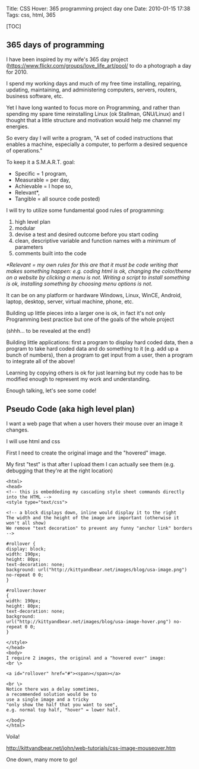 Title: CSS Hover: 365 programming project day one
Date: 2010-01-15 17:38
Tags: css, html, 365

[TOC]

## 365 days of programming

I have been inspired by my wife's 365 day project
(<https://www.flickr.com/groups/love_life_art/pool/> to do a photograph a day for 2010.

I spend my working days and much of my free time installing, repairing, updating, maintaining, and administering computers, servers, routers, business software, etc.

Yet I have long wanted to focus more on Programming, and rather than spending my spare time reinstalling Linux (ok Stallman, GNU/Linux) and I thought that a little structure and motivation would help me channel my energies.

So every day I will write a program, "A set of coded instructions that enables a machine, especially a computer, to perform a desired sequence of operations."

To keep it a S.M.A.R.T. goal:

- Specific = 1 program,
- Measurable = per day,
- Achievable = I hope so,
- Relevant\*,
- Tangible = all source code posted)

I will try to utilize some fundamental good rules of programming:

1. high level plan
2. modular
3. devise a test and desired outcome before you start coding
4. clean, descriptive variable and function names with a minimum of parameters
5. comments built into the code

*\*Relevant = my own rules for this are that it must be code writing that
makes something happen: e.g. coding html is ok, changing the color/theme
on a website by clicking a menu is not. Writing a script to install
something is ok, installing something by choosing menu options is not.*

It can be on any platform or hardware Windows, Linux, WinCE, Android, laptop, desktop, server, virtual machine, phone, etc.

Building up little pieces into a larger one is ok, in fact it's not only Programming best practice but one of the goals of the whole project 

(shhh... to be revealed at the end!)

Building little applications: first a program to display hard coded data, then a program to take hard coded data and do something to it (e.g. add up a bunch of numbers), then a program to get input from a user, then a program to integrate all of the above!

Learning by copying others is ok for just learning but my code has to be modified enough to represent my work and understanding.

Enough talking, let's see some code!



## Pseudo Code (aka high level plan)

I want a web page that when a user hovers their mouse over an image it changes.

I will use html and css

First I need to create the original image and the "hovered" image.

My first "test" is that after I upload them I can actually see them (e.g. debugging that they're at the right location)


    <html>
    <head>
    <!-- this is embeddeding my cascading style sheet commands directly into the HTML -->
    <style type="text/css">

    <!-- a block displays down, inline would display it to the right 
    The width and the height of the image are important (otherwise it won't all show)
    We remove "text decoration" to prevent any funny "anchor link" borders  
    -->

    #rollover {
    display: block;
    width: 190px;
    height: 80px;
    text-decoration: none;
    background: url("http://kittyandbear.net/images/blog/usa-image.png") no-repeat 0 0;
    }
    
    #rollover:hover
    {
    width: 190px;
    height: 80px;
    text-decoration: none;
    background:
    url("http://kittyandbear.net/images/blog/usa-image-hover.png") no-repeat 0 0;
    }
    
    </style>
    </head>
    <body>
    I require 2 images, the original and a "hovered over" image:
    <br \>
    
    <a id="rollover" href="#"><span></span></a>
    
    <br \>
    Notice there was a delay sometimes, 
    a recommended solution would be to 
    use a single image and a tricky 
    "only show the half that you want to see", 
    e.g. normal top half, "hover" = lower half.
    
    </body>
    </html>
    
Voila!  

<http://kittyandbear.net/john/web-tutorials/css-image-mouseover.htm>


One down, many more to go!
    